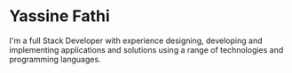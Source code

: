 # Yassine Fathi

I'm a full Stack Developer with experience designing, developing and implementing applications and solutions using a range of technologies and programming languages.

